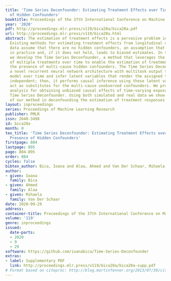 ```yaml
---
title: 'Time Series Deconfounder: Estimating Treatment Effects over Time in the Presence
  of Hidden Confounders'
booktitle: Proceedings of the 37th International Conference on Machine Learning
year: '2020'
pdf: http://proceedings.mlr.press/v119/bica20a/bica20a.pdf
url: http://proceedings.mlr.press/v119/bica20a.html
abstract: The estimation of treatment effects is a pervasive problem in medicine.
  Existing methods for estimating treatment effects from longitudinal observational
  data assume that there are no hidden confounders, an assumption that is not testable
  in practice and, if it does not hold, leads to biased estimates. In this paper,
  we develop the Time Series Deconfounder, a method that leverages the assignment
  of multiple treatments over time to enable the estimation of treatment effects in
  the presence of multi-cause hidden confounders. The Time Series Deconfounder uses
  a novel recurrent neural network architecture with multitask output to build a factor
  model over time and infer latent variables that render the assigned treatments conditionally
  independent; then, it performs causal inference using these latent variables that
  act as substitutes for the multi-cause unobserved confounders. We provide a theoretical
  analysis for obtaining unbiased causal effects of time-varying exposures using the
  Time Series Deconfounder. Using both simulated and real data we show the effectiveness
  of our method in deconfounding the estimation of treatment responses over time.
layout: inproceedings
series: Proceedings of Machine Learning Research
publisher: PMLR
issn: 2640-3498
id: bica20a
month: 0
tex_title: 'Time Series Deconfounder: Estimating Treatment Effects over Time in the
  Presence of Hidden Confounders'
firstpage: 884
lastpage: 895
page: 884-895
order: 884
cycles: false
bibtex_author: Bica, Ioana and Alaa, Ahmed and Van Der Schaar, Mihaela
author:
- given: Ioana
  family: Bica
- given: Ahmed
  family: Alaa
- given: Mihaela
  family: Van Der Schaar
date: 2020-09-29
address: 
container-title: Proceedings of the 37th International Conference on Machine Learning
volume: '119'
genre: inproceedings
issued:
  date-parts:
  - 2020
  - 9
  - 29
software: https://github.com/ioanabica/Time-Series-Deconfounder
extras:
- label: Supplementary PDF
  link: http://proceedings.mlr.press/v119/bica20a/bica20a-supp.pdf
# Format based on citeproc: http://blog.martinfenner.org/2013/07/30/citeproc-yaml-for-bibliographies/
---
```

